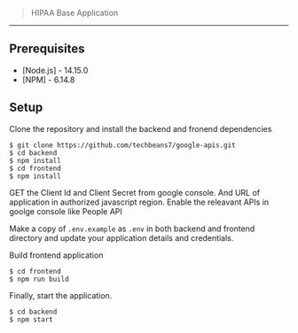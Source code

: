 > HIPAA Base Application

---

## Prerequisites

- [Node.js] - 14.15.0
- [NPM] - 6.14.8

## Setup

Clone the repository and install the backend and fronend dependencies

    $ git clone https://github.com/techbeans7/google-apis.git
    $ cd backend
    $ npm install
    $ cd frontend
    $ npm install 

GET the Client Id and Client Secret from google console.
And URL of application in authorized javascript region.
Enable the releavant APIs in goolge console like People API

Make a copy of `.env.example` as `.env` in both backend and frontend directory and update your application details and credentials. 

Build frontend application

    $ cd frontend
    $ npm run build

Finally, start the application.

    $ cd backend
    $ npm start
